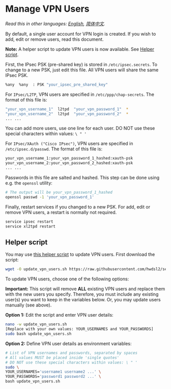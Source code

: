 # Manage VPN Users

*Read this in other languages: [English](manage-users.md), [简体中文](manage-users-zh.md).*

By default, a single user account for VPN login is created. If you wish to add, edit or remove users, read this document.

**Note:** A helper script to update VPN users is now available. See [Helper script](#helper-script).

First, the IPsec PSK (pre-shared key) is stored in `/etc/ipsec.secrets`. To change to a new PSK, just edit this file. All VPN users will share the same IPsec PSK.

```bash
%any  %any  : PSK "your_ipsec_pre_shared_key"
```

For `IPsec/L2TP`, VPN users are specified in `/etc/ppp/chap-secrets`. The format of this file is:

```bash
"your_vpn_username_1"  l2tpd  "your_vpn_password_1"  *
"your_vpn_username_2"  l2tpd  "your_vpn_password_2"  *
... ...
```

You can add more users, use one line for each user. DO NOT use these special characters within values: `\ " '`

For `IPsec/XAuth ("Cisco IPsec")`, VPN users are specified in `/etc/ipsec.d/passwd`. The format of this file is:

```bash
your_vpn_username_1:your_vpn_password_1_hashed:xauth-psk
your_vpn_username_2:your_vpn_password_2_hashed:xauth-psk
... ...
```

Passwords in this file are salted and hashed. This step can be done using e.g. the `openssl` utility:

```bash
# The output will be your_vpn_password_1_hashed
openssl passwd -1 'your_vpn_password_1'
```

Finally, restart services if you changed to a new PSK. For add, edit or remove VPN users, a restart is normally not required.

```bash
service ipsec restart
service xl2tpd restart
```

## Helper script

You may use [this helper script](https://github.com/hwdsl2/setup-ipsec-vpn/blob/master/extras/update_vpn_users.sh) to update VPN users. First download the script:

```bash
wget -O update_vpn_users.sh https://raw.githubusercontent.com/hwdsl2/setup-ipsec-vpn/master/extras/update_vpn_users.sh
```

To update VPN users, choose one of the following options:

**Important:** This script will remove **ALL** existing VPN users and replace them with the new users you specify. Therefore, you must include any existing user(s) you want to keep in the variables below. Or, you may update users manually (see above).

**Option 1:** Edit the script and enter VPN user details:

```bash
nano -w update_vpn_users.sh
[Replace with your own values: YOUR_USERNAMES and YOUR_PASSWORDS]
sudo bash update_vpn_users.sh
```

**Option 2:** Define VPN user details as environment variables:

```bash
# List of VPN usernames and passwords, separated by spaces
# All values MUST be placed inside 'single quotes'
# DO NOT use these special characters within values: \ " '
sudo \
YOUR_USERNAMES='username1 username2 ...' \
YOUR_PASSWORDS='password1 password2 ...' \
bash update_vpn_users.sh
```
